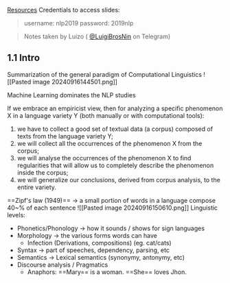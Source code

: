 [Resources](https://corpora.ficlit.unibo.it/NLP/)
Credentials to access slides:
> username: nlp2019
> password: 2019nlp

> Notes taken by Luizo ( [@LuigiBrosNin](https://t.me/LuigiBrosNin) on Telegram)

## 1.1 Intro
Summarization of  the general paradigm of Computational Linguistics
![[Pasted image 20240916144501.png]]

Machine Learning dominates the NLP studies

If we embrace an empiricist view, then for analyzing a specific phenomenon X in a language variety Y (both manually or with computational tools):
1. we have to collect a good set of textual data (a corpus) composed of texts from the language variety Y;
2. we will collect all the occurrences of the phenomenon X from the corpus;
3. we will analyse the occurrences of the phenomenon X to find regularities that will allow us to completely describe the phenomenon inside the corpus;
4. we will generalize our conclusions, derived from corpus analysis, to the entire variety.

==Zipf's law (1949)== -> a small portion of words in a language compose 40~% of each sentence 
![[Pasted image 20240916150610.png]]
Linguistic levels:
- Phonetics/Phonology -> how it sounds / shows for sign languages
- Morphology -> the various forms words can have
	- Infection (Derivations, compositions) (eg. cat/cats)
- Syntax -> part of speeches, dependency, parsing, etc
- Semantics -> Lexical semantics (synonymy, antonymy, etc)
- Discourse analysis / Pragmatics
	- Anaphors: ==Mary== is a woman. ==She== loves Jhon.